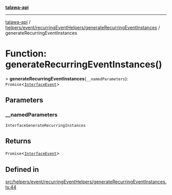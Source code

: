 [**talawa-api**](../../../../../README.md)

***

[talawa-api](../../../../../modules.md) / [helpers/event/recurringEventHelpers/generateRecurringEventInstances](../README.md) / generateRecurringEventInstances

# Function: generateRecurringEventInstances()

\> **generateRecurringEventInstances**(`__namedParameters`): `Promise`\<[`InterfaceEvent`](../../../../../models/Event/interfaces/InterfaceEvent.md)\>

## Parameters

### \_\_namedParameters

`InterfaceGenerateRecurringInstances`

## Returns

`Promise`\<[`InterfaceEvent`](../../../../../models/Event/interfaces/InterfaceEvent.md)\>

## Defined in

[src/helpers/event/recurringEventHelpers/generateRecurringEventInstances.ts:44](https://github.com/PalisadoesFoundation/talawa-api/blob/6bd0fecc1032af2aa70d925c85724d9fec2350f9/src/helpers/event/recurringEventHelpers/generateRecurringEventInstances.ts#L44)
